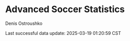 # Advanced Soccer Statistics
Denis Ostroushko

<!-- gfm -->

Last successful data update: 2025-03-19 01:20:59 CST
